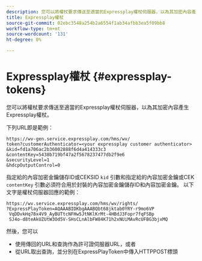 ```yaml
---
description: 您可以將權杖要求傳送至適當的Expressplay權杖伺服器，以為其加密內容產生Expressplay權杖。
title: Expressplay權杖
source-git-commit: 02ebc3548a254b2a6554f1ab34afbb3ea5f09bb8
workflow-type: tm+mt
source-wordcount: '131'
ht-degree: 0%

---
```


# Expressplay權杖 {#expressplay-tokens}

您可以將權杖要求傳送至適當的Expressplay權杖伺服器，以為其加密內容產生Expressplay權杖。

下列URL即是範例：

```
https://wv-gen.service.expressplay.com/hms/wv/
token?customerAuthenticator=<your expressplay customer authenticator>
&kid=fd1a706ac2b36002888f6d4a414333c3
&contentKey=5438b719bf47a2f5678237477db2f9e6
&securityLevel=1
&hdcpOutputControl=0
```

指定給的內容加密金鑰儲存ID或CEKSID `kid` 引數和指定給的內容加密金鑰或CEK `contentKey` 引數必須符合用於封裝的內容加密金鑰儲存ID和內容加密金鑰。 以下文字是權杖伺服器回應的範例：

```
https://wv.service.expressplay.com/hms/wv/rights/
?ExpressPlayToken=AQAAABIDKbgAAABQbt68jktab0YRY-r9mo6VP
 VqDDvkHq78x4V9_AyBUTtcNFHw5JtNKlKrMt-4HBdJ3Fopr7fqFSBp
 SJ4o-d8teAkUZUtW3Od5V-SHsCLnAlbFW84K71h2xNUiMAvRcUFBG3bjxMQ
```

然後，您可以

* 使用傳回的URL和查詢作為許可證伺服器URL，或者
* 從URL取出查詢，並分別在ExpressPlayToken中傳入HTTPPOST標頭
